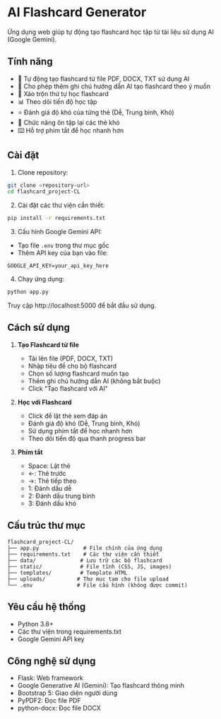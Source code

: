 # AI Flashcard Generator

Ứng dụng web giúp tự động tạo flashcard học tập từ tài liệu sử dụng AI (Google Gemini).

## Tính năng

- 🤖 Tự động tạo flashcard từ file PDF, DOCX, TXT sử dụng AI
- 📝 Cho phép thêm ghi chú hướng dẫn AI tạo flashcard theo ý muốn
- 🔀 Xáo trộn thứ tự học flashcard
- 📊 Theo dõi tiến độ học tập
- ⭐ Đánh giá độ khó của từng thẻ (Dễ, Trung bình, Khó)
- 🔄 Chức năng ôn tập lại các thẻ khó
- ⌨️ Hỗ trợ phím tắt để học nhanh hơn

## Cài đặt

1. Clone repository:
```bash
git clone <repository-url>
cd flashcard_project-CL
```

2. Cài đặt các thư viện cần thiết:
```bash
pip install -r requirements.txt
```

3. Cấu hình Google Gemini API:
- Tạo file `.env` trong thư mục gốc
- Thêm API key của bạn vào file:
```
GOOGLE_API_KEY=your_api_key_here
```

4. Chạy ứng dụng:
```bash
python app.py
```

Truy cập http://localhost:5000 để bắt đầu sử dụng.

## Cách sử dụng

1. **Tạo Flashcard từ file**
   - Tải lên file (PDF, DOCX, TXT)
   - Nhập tiêu đề cho bộ flashcard
   - Chọn số lượng flashcard muốn tạo
   - Thêm ghi chú hướng dẫn AI (không bắt buộc)
   - Click "Tạo flashcard với AI"

2. **Học với Flashcard**
   - Click để lật thẻ xem đáp án
   - Đánh giá độ khó (Dễ, Trung bình, Khó)
   - Sử dụng phím tắt để học nhanh hơn
   - Theo dõi tiến độ qua thanh progress bar

3. **Phím tắt**
   - Space: Lật thẻ
   - ←: Thẻ trước
   - →: Thẻ tiếp theo
   - 1: Đánh dấu dễ
   - 2: Đánh dấu trung bình
   - 3: Đánh dấu khó

## Cấu trúc thư mục

```
flashcard_project-CL/
├── app.py              # File chính của ứng dụng
├── requirements.txt    # Các thư viện cần thiết
├── data/              # Lưu trữ các bộ flashcard
├── static/            # File tĩnh (CSS, JS, images)
├── templates/         # Template HTML
├── uploads/          # Thư mục tạm cho file upload
└── .env              # File cấu hình (không được commit)
```

## Yêu cầu hệ thống

- Python 3.8+
- Các thư viện trong requirements.txt
- Google Gemini API key

## Công nghệ sử dụng

- Flask: Web framework
- Google Generative AI (Gemini): Tạo flashcard thông minh
- Bootstrap 5: Giao diện người dùng
- PyPDF2: Đọc file PDF
- python-docx: Đọc file DOCX
